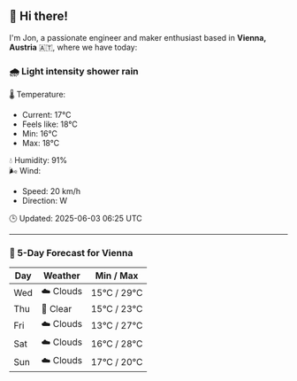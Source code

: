 ## 👋 Hi there!

I'm Jon, a passionate engineer and maker enthusiast based in **Vienna, Austria** 🇦🇹, where we have today:

### 🌧️ Light intensity shower rain 

🌡️ Temperature: 
* Current: 17°C
* Feels like: 18°C
* Min: 16°C 
* Max: 18°C  

💧 Humidity: 91%  
🌬️ Wind: 
* Speed: 20 km/h 
* Direction: W  

🕒 Updated: 2025-06-03 06:25 UTC

---

### 📅 5-Day Forecast for Vienna

| Day | Weather | Min / Max |
|-----|---------|------------|
| Wed | ☁️ Clouds | 15°C / 29°C |
| Thu | 🌙 Clear | 15°C / 23°C |
| Fri | ☁️ Clouds | 13°C / 27°C |
| Sat | ☁️ Clouds | 16°C / 28°C |
| Sun | ☁️ Clouds | 17°C / 20°C |
